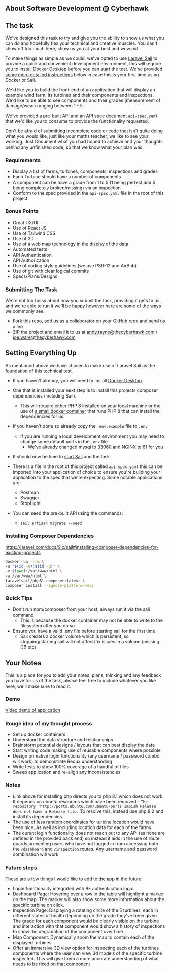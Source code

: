 ## About Software Development @ Cyberhawk

## The task

We've designed this task to try and give you the ability to show us what you can do and hopefully flex your technical and creative muscles. You can't show off too much here, show us you at your best and wow us!

To make things as simple as we could, we've opted to use [Laravel Sail](https://laravel.com/docs/8.x/sail) to provide a quick and convenient development environment, this will require you to install
[Docker Desktop](https://www.docker.com/products/docker-desktop) before you can start the test. We've provided [some more detailed instructions](#setting-everything-up) below in case this is your first time using Docker or Sail.

We'd like you to build the front-end of an application that will display an example wind farm, its turbines and their components and inspections.
We'd like to be able to see components and their grades (measurement of damage/wear) ranging between 1 - 5.

We've provided a pre-built API and an API spec document `api-spec.yaml` that we'd like you to consume to provide the functionality requested.

Don't be afraid of submitting incomplete code or code that isn't quite doing what you would like, just like your maths teacher, we like to see your working.
Just Document what you had hoped to achieve and your thoughts behind any unfinished code, so that we know what your plan was.

### Requirements

-   Display a list of farms, turbines, components, inspections and grades
-   Each Turbine should have a number of components
-   A component can be have a grade from 1 to 5 (1 being perfect and 5 being completely broken/missing) via an inspection
-   Conform to the spec provided in the `api-spec.yaml` file in the root of this project.

### Bonus Points

-   Great UX/UI
-   Use of React JS
-   Use of Tailwind CSS
-   Use of 3D
-   Use of a web map technology in the display of the data
-   Automated tests
-   API Authentication
-   API Authorization
-   Use of coding style guidelines (we use PSR-12 and AirBnb)
-   Use of git with clear logical commits
-   Specs/Plans/Designs

### Submitting The Task

We're not too fussy about how you submit the task, providing it gets to us and we're able to run it we'll be happy however here are some of the ways we commonly see:

-   Fork this repo, add us as a collaborator on your GitHub repo and send us a link
-   ZIP the project and email it to us at andy.rayne@thecyberhawk.com / joe.ware@thecyberhawk.com

## Setting Everything Up

As mentioned above we have chosen to make use of Laravel Sail as the foundation of this technical test.

-   If you haven't already, you will need to install [Docker Desktop](https://www.docker.com/products/docker-desktop).
-   One that is installed your next step is to install this projects composer dependencies (including Sail).
    -   This will require either PHP 8 installed on your local machine or the use of [a small docker container](https://laravel.com/docs/8.x/sail#installing-composer-dependencies-for-existing-projects) that runs PHP 8 that can install the dependencies for us.
-   If you haven't done so already copy the `.env.example` file to `.env`
    -   If you are running a local development environment you may need to change some default ports in the `.env` file
        -   We've already changed mysql to 33060 and NGINX to 81 for you
-   It should now be time to [start Sail](https://laravel.com/docs/8.x/sail#starting-and-stopping-sail) and the task
-   There is a file in the root of this project called `api-spec.yaml` this can be imported into your application of choice to ensure you're building your application to the spec that we're expecting. Some notable applications are:

    -   Postman
    -   Swagger
    -   StopLight

-   You can seed the pre-built API using the commands:
    -   `sail artisan migrate --seed`

### Installing Composer Dependencies

https://laravel.com/docs/9.x/sail#installing-composer-dependencies-for-existing-projects

```bash
docker run --rm \
-u "$(id -u):$(id -g)" \
-v $(pwd):/var/www/html \
-w /var/www/html \
laravelsail/php81-composer:latest \
composer install --ignore-platform-reqs
```

### Quick Tips

-   Don't run npm/composer from your host, always run it via the sail command
    -   This is because the docker container may not be able to write to the filesystem after you do so
-   Ensure you have a valid .env file before starting sail for the first time.
    -   Sail creates a docker volume which is persistent, so stopping/starting sail will not affect/fix issues in a volume (missing DB etc)

## Your Notes

This is a place for you to add your notes, plans, thinking and any feedback you have for us of the task, please feel free to include whatever you like here, we'll make sure to read it.

### Demo

[Video demo of application](https://www.loom.com/share/b9fe33ebfea14357b643d2f9490234b5?sid=d447236d-27b4-466f-b590-e13c9b309ff7)

### Rough idea of my thought process

-   Set up docker containers
-   Understand the data structure and relationships
-   Brainstorm potential designs / layouts that can best display the data
-   Start writing code making use of reusable components where possible
-   Design primative login functionality (any username / password combo will work) to demonstrate Redux understanding
-   Write tests to show 100% coverage of a handful of files
-   Sweep application and re-align any inconsistencies

### Notes

-   Link above for installing php directs you to php 8.1 which does not work. It depends on ubuntu resources which have been removed - `The repository 'http://ports.ubuntu.com/ubuntu-ports impish Release' does not have a Release file.` To resolve this, instead use php 8.2 and install its dependencies.
-   The use of less random coordinates for turbine location would have been nice. As well as including location data for each of the farms.
-   The curent login functionality does not reach out to any API (as none are defined in the provided back end) so instead it aids in the use of route guards preventing users who have not logged in from accessing both the `/dashboard` and `/inspection` routes. Any username and password combination will work.

### Future steps

These are a few things I would like to add to the app in the future:

-   Login functionality integrated with BE authentication logic
-   Dashboard Page: Hovering over a row in the table will highlight a marker on the map. The marker will also show some more information about the specific turbine on click.
-   Inspection Page: Displaying a rotating circle of the 5 turbines, each in different states of health depending on the grade they've been given. The grade for each component would be clearly visible on the turbine and interaction with that component would show a history of inspections to show the degradation of the component over time.
-   Map Component: Dynamically zoom the map to contain each of the displayed turbines.
-   Offer an immersive 3D view option for inspecting each of the turbines components where the user can view 3d models of the specific turbine inspected. This will give them a more accurate understanding of what needs to be fixed on that component
